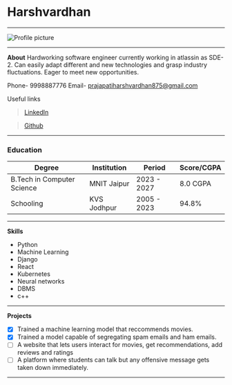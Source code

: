  # Harshvardhan
 ---
 ![Profile picture](https://static.vecteezy.com/system/resources/thumbnails/020/765/399/small/default-profile-account-unknown-icon-black-silhouette-free-vector.jpg)
 
 ---
 **About**
 Hardworking software engineer currently working in atlassin as SDE-2. Can easily adapt different and new technologies and grasp industry fluctuations. Eager to meet new opportunities.
 
 Phone- 9998887776
 Email- prajapatiharshvardhan875@gmail.com
 
 Useful links
 >[LinkedIn](https://www.linkedin.com/in/harshvardhan-prajapati-343a70319/)
 
 >[Github](https://github.com/HarshvardhanPrajapati)
 
 ---
 ### Education

| **Degree**                 | **Institution**   | **Period**     | **Score/CGPA** |
|----------------------------|-------------------|----------------|----------------|
| B.Tech in Computer Science | MNIT Jaipur       | 2023 - 2027    | 8.0 CGPA       |
| Schooling                  | KVS Jodhpur       | 2005 - 2023    | 94.8%          |


 ---
 
 __Skills__
 
 - Python
 - Machine Learning
 - Django
 - React
 - Kubernetes
 - Neural networks
 - DBMS
 - c++

---

__Projects__

- [x] Trained a machine learning model that reccommends movies.
- [x] Trained a model capable of segregating spam emails and ham emails.
- [ ] A website that lets users interact for movies, get recommendations, add reviews and ratings
- [ ] A platform where students can talk but any offensive message gets taken down immediately.

 ---
 
 
 

